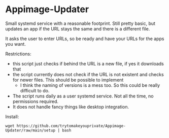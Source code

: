 # Appimage-Updater
Small systemd service with a reasonable footprint. Still pretty basic, but updates an app if the URL stays the same and there is a different file.

It asks the user to enter URLs, so be ready and have your URLs for the apps you want.

Restrictions:
- this script just checks if behind the URL is a new file, if yes it downloads that
- the script currently does not check if the URL is not existent and checks for newer files. This should be possible to implement
  - I think the naming of versions is a mess too. So this could be really difficult to do.
- The script runs daily as a user systemd service. Not all the time, no permissions required.
- It does not handle fancy things like desktop integration.

Install:
```
wget https://github.com/trytomakeyouprivate/Appimage-Updater/raw/main/setup | bash
```
